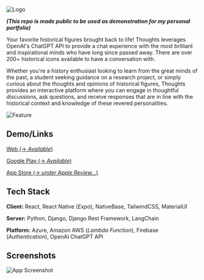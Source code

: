 ![Logo](https://i.imgur.com/VQSHD8t.png)

**_(This repo is made public to be used as demonstration for my personal portfolio)_**

Your favorite historical figures brought back to life! Thoughts leverages OpenAI's ChatGPT API to provide a chat experience with the most brilliant and inspirational minds who have long since passed away. There are over 200+ historical icons available to have a conversation with.

Whether you're a history enthusiast looking to learn from the great minds of the past, a student seeking guidance on a research project, or simply curious about the thoughts and opinions of historical figures, Thoughts provides an interactive platform where you can engage in thoughtful discussions, ask questions, and receive responses that are in line with the historical context and knowledge of these revered personalities.

![Feature](https://i.imgur.com/mhDDEi4.png)

## Demo/Links

[Web (-> _Available_)](https://thinketh-frontend-web-production.up.railway.app)

[Google Play (-> _Available_)](https://play.google.com/store/apps/details?id=com.thoughtsai.app&pli=1)

[App Store (-> _under Apple Review..._)](#)

## Tech Stack

**Client:** React, React Native (_Expo_), NativeBase, TailwindCSS, MaterialUI

**Server:** Python, Django, Django Rest Framework, LangChain

**Platform:** Azure, Amazon AWS (_Lambda Function_), Firebase (_Authentication_), OpenAI ChatGPT API

## Screenshots

![App Screenshot](https://i.imgur.com/3FyR1uG.jpg)
